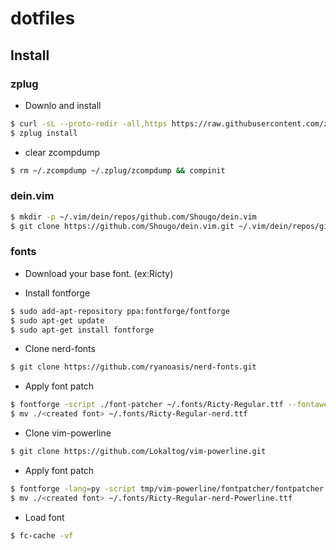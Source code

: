 # dotfiles

## Install

### zplug
- Downlo and install
```sh
$ curl -sL --proto-redir -all,https https://raw.githubusercontent.com/zplug/installer/master/installer.zsh | zsh
$ zplug install
```

- clear zcompdump
```sh
$ rm ~/.zcompdump ~/.zplug/zcompdump && compinit
```

### dein.vim
```sh
$ mkdir -p ~/.vim/dein/repos/github.com/Shougo/dein.vim
$ git clone https://github.com/Shougo/dein.vim.git ~/.vim/dein/repos/github.com/Shougo/dein.vim
```

### fonts

- Download your base font. (ex:Ricty)

- Install fontforge
```sh
$ sudo add-apt-repository ppa:fontforge/fontforge
$ sudo apt-get update
$ sudo apt-get install fontforge
```

- Clone nerd-fonts
```sh
$ git clone https://github.com/ryanoasis/nerd-fonts.git
```

- Apply font patch
```sh
$ fontforge -script ./font-patcher ~/.fonts/Ricty-Regular.ttf --fontawesome --fontlinux --octicons --pomicons --powerline --powerlineextra
$ mv ./<created font> ~/.fonts/Ricty-Regular-nerd.ttf
```

- Clone vim-powerline
```sh
$ git clone https://github.com/Lokaltog/vim-powerline.git
```

- Apply font patch
```sh
$ fontforge -lang=py -script tmp/vim-powerline/fontpatcher/fontpatcher .fonts/Ricty-Regular-nerd.ttf
$ mv ./<created font> ~/.fonts/Ricty-Regular-nerd-Powerline.ttf
```

- Load font
```sh
$ fc-cache -vf
```
